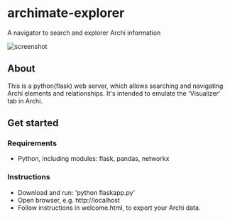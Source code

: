 # archimate-explorer
A navigator to search and explorer Archi information

![screenshot](https://raw.githubusercontent.com/steve-vincent/archimate-explorer/master/screen.png "Screenshot")

## About
This is a python(flask) web server, which allows searching and navigating Archi elements and relationships. It's intended to emulate the 'Visualizer' tab in Archi.

## Get started

### Requirements
* Python, including modules: flask, pandas, networkx

### Instructions
- Download and run: 'python flaskapp.py'
- Open browser, e.g. http://localhost
- Follow instructions in welcome.html, to export your Archi data.

